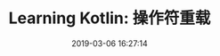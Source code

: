 ---
title: 'Learning Kotlin: 操作符重载'
date: 2019-03-06 16:27:14
updated: 2019-03-06 16:27:14
tags: kotlin
categories: Kotlin
permalink: learning-kotlin-operator-overloading.html
---
